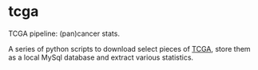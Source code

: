 # tcga

TCGA pipeline: (pan)cancer stats. 

A series of python scripts to download select pieces of [TCGA](http://cancergenome.nih.gov/), 
store them as a local MySql database and extract various statistics.

